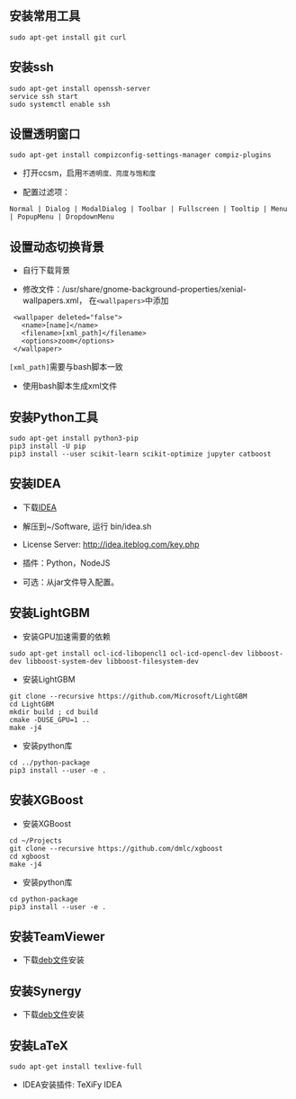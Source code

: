 ## 安装常用工具
```
sudo apt-get install git curl 
```

## 安装ssh
```
sudo apt-get install openssh-server
service ssh start
sudo systemctl enable ssh
```


## 设置透明窗口
```
sudo apt-get install compizconfig-settings-manager compiz-plugins
```
+ 打开ccsm，启用`不透明度、亮度与饱和度`

+ 配置过滤项：
```
Normal | Dialog | ModalDialog | Toolbar | Fullscreen | Tooltip | Menu | PopupMenu | DropdownMenu
```

## 设置动态切换背景
+ 自行下载背景

+ 修改文件：/usr/share/gnome-background-properties/xenial-wallpapers.xml， 在`<wallpapers>`中添加
```
 <wallpaper deleted="false">
   <name>[name]</name>
   <filename>[xml_path]</filename>
   <options>zoom</options>
 </wallpaper>
 ```
`[xml_path]`需要与bash脚本一致
+ 使用bash脚本生成xml文件


## 安装Python工具
```
sudo apt-get install python3-pip
pip3 install -U pip
pip3 install --user scikit-learn scikit-optimize jupyter catboost
```

## 安装IDEA
+ 下载[IDEA](https://www.jetbrains.com/idea/download/#section=linux)

+ 解压到~/Software, 运行 bin/idea.sh

+ License Server: http://idea.iteblog.com/key.php

+ 插件：Python，NodeJS

+ 可选：从jar文件导入配置。


## 安装LightGBM
+ 安装GPU加速需要的依赖
```
sudo apt-get install ocl-icd-libopencl1 ocl-icd-opencl-dev libboost-dev libboost-system-dev libboost-filesystem-dev
```
+ 安装LightGBM
```
git clone --recursive https://github.com/Microsoft/LightGBM
cd LightGBM
mkdir build ; cd build
cmake -DUSE_GPU=1 .. 
make -j4 
```
+ 安装python库
```
cd ../python-package
pip3 install --user -e .
```


## 安装XGBoost
+ 安装XGBoost
```
cd ~/Projects
git clone --recursive https://github.com/dmlc/xgboost
cd xgboost
make -j4
```
+ 安装python库
```
cd python-package
pip3 install --user -e .
```

## 安装TeamViewer
+ 下载[deb文件](https://www.teamviewer.com/en/download/linux/)安装


## 安装Synergy
+ 下载[deb文件](https://sourceforge.net/projects/synergy-stable-builds/files/?source=navbar)安装


## 安装LaTeX
```
sudo apt-get install texlive-full
```
+ IDEA安装插件: TeXiFy IDEA
